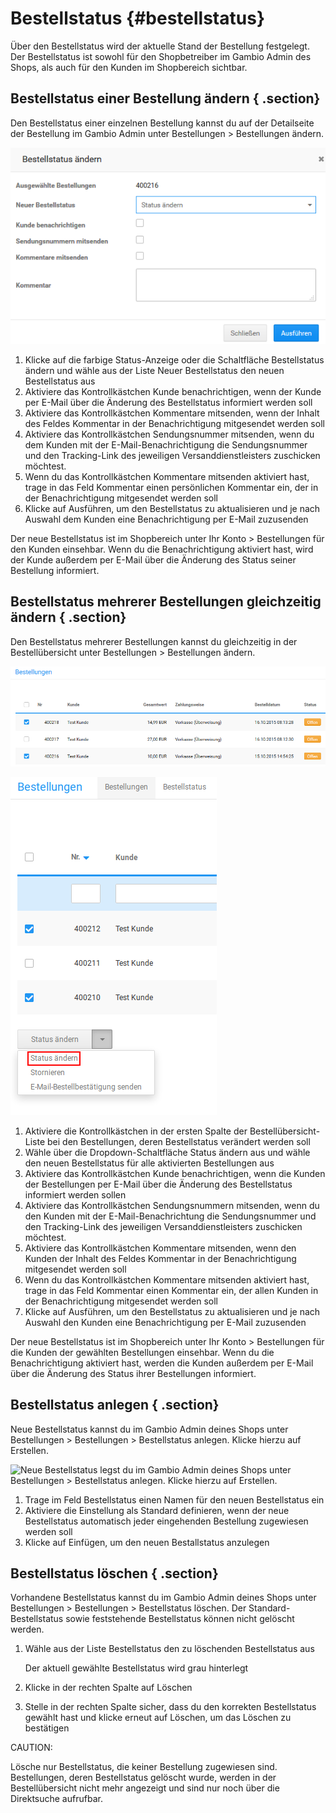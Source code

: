 # Bestellstatus {#bestellstatus}

Über den Bestellstatus wird der aktuelle Stand der Bestellung festgelegt. Der Bestellstatus ist sowohl für den Shopbetreiber im Gambio Admin des Shops, als auch für den Kunden im Shopbereich sichtbar.

## Bestellstatus einer Bestellung ändern { .section}

Den Bestellstatus einer einzelnen Bestellung kannst du auf der Detailseite der Bestellung im Gambio Admin unter Bestellungen \> Bestellungen ändern.

![](Bilder/Abb177_BestellstatusAendernDetailseite.png "Bestellstatus ändern (Detailseite)")

1.  Klicke auf die farbige Status-Anzeige oder die Schaltfläche Bestellstatus ändern und wähle aus der Liste Neuer Bestellstatus den neuen Bestellstatus aus
2.  Aktiviere das Kontrollkästchen Kunde benachrichtigen, wenn der Kunde per E-Mail über die Änderung des Bestellstatus informiert werden soll
3.  Aktiviere das Kontrollkästchen Kommentare mitsenden, wenn der Inhalt des Feldes Kommentar in der Benachrichtigung mitgesendet werden soll
4.  Aktiviere das Kontrollkästchen Sendungsnummer mitsenden, wenn du dem Kunden mit der E-Mail-Benachrichtigung die Sendungsnummer und den Tracking-Link des jeweiligen Versanddienstleisters zuschicken möchtest.
5.  Wenn du das Kontrollkästchen Kommentare mitsenden aktiviert hast, trage in das Feld Kommentar einen persönlichen Kommentar ein, der in der Benachrichtigung mitgesendet werden soll
6.  Klicke auf Ausführen, um den Bestellstatus zu aktualisieren und je nach Auswahl dem Kunden eine Benachrichtigung per E-Mail zuzusenden

Der neue Bestellstatus ist im Shopbereich unter Ihr Konto \> Bestellungen für den Kunden einsehbar. Wenn du die Benachrichtigung aktiviert hast, wird der Kunde außerdem per E-Mail über die Änderung des Status seiner Bestellung informiert.

## Bestellstatus mehrerer Bestellungen gleichzeitig ändern { .section}

Den Bestellstatus mehrerer Bestellungen kannst du gleichzeitig in der Bestellübersicht unter Bestellungen \> Bestellungen ändern.

![](Bilder/Abb178_BestellungenMarkieren.png "Bestellungen markieren")

![](Bilder/Abb503_MehrereBestellstatusAendernUebersichtsseite_.png "Mehrere Bestellstatus ändern (Übersichtseite)")

1.  Aktiviere die Kontrollkästchen in der ersten Spalte der Bestellübersicht-Liste bei den Bestellungen, deren Bestellstatus verändert werden soll
2.  Wähle über die Dropdown-Schaltfläche Status ändern aus und wähle den neuen Bestellstatus für alle aktivierten Bestellungen aus
3.  Aktiviere das Kontrollkästchen Kunde benachrichtigen, wenn die Kunden der Bestellungen per E-Mail über die Änderung des Bestellstatus informiert werden sollen
4.  Aktiviere das Kontrollkästchen Sendungsnummern mitsenden, wenn du den Kunden mit der E-Mail-Benachrichtung die Sendungsnummer und den Tracking-Link des jeweiligen Versanddienstleisters zuschicken möchtest.
5.  Aktiviere das Kontrollkästchen Kommentare mitsenden, wenn den Kunden der Inhalt des Feldes Kommentar in der Benachrichtigung mitgesendet werden soll
6.  Wenn du das Kontrollkästchen Kommentare mitsenden aktiviert hast, trage in das Feld Kommentar einen Kommentar ein, der allen Kunden in der Benachrichtigung mitgesendet werden soll
7.  Klicke auf Ausführen, um den Bestellstatus zu aktualisieren und je nach Auswahl den Kunden eine Benachrichtigung per E-Mail zuzusenden

Der neue Bestellstatus ist im Shopbereich unter Ihr Konto \> Bestellungen für die Kunden der gewählten Bestellungen einsehbar. Wenn du die Benachrichtigung aktiviert hast, werden die Kunden außerdem per E-Mail über die Änderung des Status ihrer Bestellungen informiert.

## Bestellstatus anlegen { .section}

Neue Bestellstatus kannst du im Gambio Admin deines Shops unter Bestellungen \> Bestellungen \> Bestellstatus anlegen. Klicke hierzu auf Erstellen.

![](Bilder/Abb180_BestellstatusAnlegen.png "Neue Bestellstatus legst du im Gambio Admin deines Shops unter
        Bestellungen > Bestellstatus anlegen. Klicke hierzu auf
        Erstellen.")

1.  Trage im Feld Bestellstatus einen Namen für den neuen Bestellstatus ein
2.  Aktiviere die Einstellung als Standard definieren, wenn der neue Bestellstatus automatisch jeder eingehenden Bestellung zugewiesen werden soll
3.  Klicke auf Einfügen, um den neuen Bestallstatus anzulegen

## Bestellstatus löschen { .section}

Vorhandene Bestellstatus kannst du im Gambio Admin deines Shops unter Bestellungen \> Bestellungen \> Bestellstatus löschen. Der Standard-Bestellstatus sowie feststehende Bestellstatus können nicht gelöscht werden.

1.  Wähle aus der Liste Bestellstatus den zu löschenden Bestellstatus aus

    Der aktuell gewählte Bestellstatus wird grau hinterlegt

2.  Klicke in der rechten Spalte auf Löschen
3.  Stelle in der rechten Spalte sicher, dass du den korrekten Bestellstatus gewählt hast und klicke erneut auf Löschen, um das Löschen zu bestätigen

CAUTION:

Lösche nur Bestellstatus, die keiner Bestellung zugewiesen sind. Bestellungen, deren Bestellstatus gelöscht wurde, werden in der Bestellübersicht nicht mehr angezeigt und sind nur noch über die Direktsuche aufrufbar.



